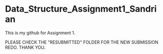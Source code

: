 # Data_Structure_Assignment1_Sandrian

This is my github for Assignment 1.

PLEASE CHECK THE "RESUBMITTED" FOLDER FOR THE NEW SUBMISSION REDO. THANK YOU.



